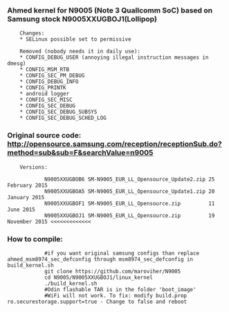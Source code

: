 ### Ahmed kernel for N9005 (Note 3 Quallcomm SoC) based on Samsung stock N9005XXUGBOJ1(Lollipop)
		Changes:
		* SELinux possible set to permissive
		
		Removed (nobody needs it in daily use):
		* CONFIG_DEBUG_USER (annoying illegal instruction messages in dmesg)
		* CONFIG_MSM_RTB
		* CONFIG_SEC_PM_DEBUG
		* CONFIG_DEBUG_INFO
		* CONFIG_PRINTK
		* android logger
		* CONFIG_SEC_MISC
		* CONFIG_SEC_DEBUG
		* CONFIG_SEC_DEBUG_SUBSYS
		* CONFIG_SEC_DEBUG_SCHED_LOG

### Original source code: http://opensource.samsung.com/reception/receptionSub.do?method=sub&sub=F&searchValue=n9005
		Versions:

				N9005XXUGBOB6 SM-N9005_EUR_LL_Opensource_Update2.zip 25 February 2015
				N9005XXUGBOA5 SM-N9005_EUR_LL_Opensource_Update1.zip 20 January 2015
				N9005XXUGBOF1 SM-N9005_EUR_LL_Opensource.zip         11 June 2015
				N9005XXUGBOJ1 SM-N9005_EUR_LL_Opensource.zip         19 November 2015 <<<<<<<<<<<<<
				
### How to compile:
				#if you want original samsung configs than replace ahmed_msm8974_sec_defconfig through msm8974_sec_defconfig in build_kernel.sh
				git clone https://github.com/maroviher/N9005
				cd N9005/N9005XXUGBOJ1/linux_kernel
				./build_kernel.sh
				#Odin flashable TAR is in the folder 'boot_image'
				#WiFi will not work. To fix: modify build.prop ro.securestorage.support=true - Change to false and reboot
